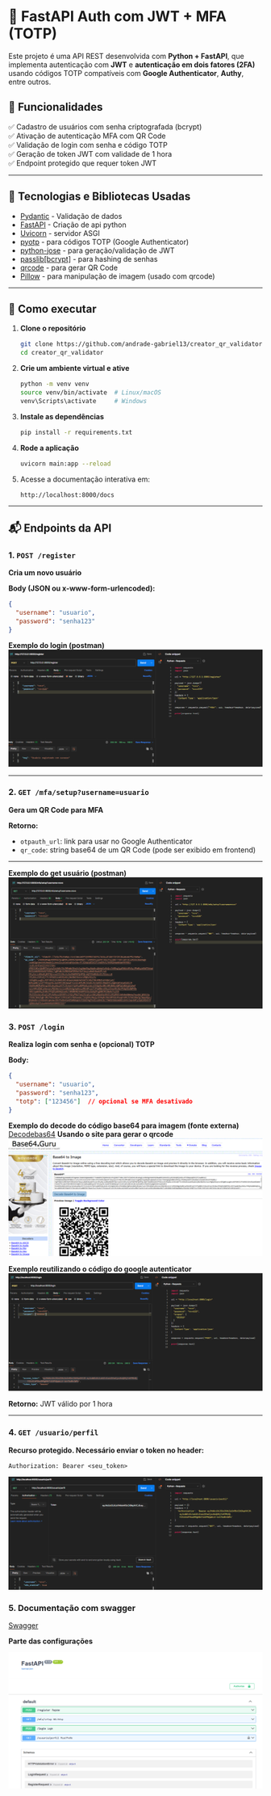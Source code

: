 # 🔐 FastAPI Auth com JWT + MFA (TOTP)

Este projeto é uma API REST desenvolvida com **Python + FastAPI**, que implementa autenticação com **JWT** e **autenticação em dois fatores (2FA)** usando códigos TOTP compatíveis com **Google Authenticator**, **Authy**, entre outros.

## 📌 Funcionalidades

✅ Cadastro de usuários com senha criptografada (bcrypt)  
✅ Ativação de autenticação MFA com QR Code  
✅ Validação de login com senha e código TOTP  
✅ Geração de token JWT com validade de 1 hora  
✅ Endpoint protegido que requer token JWT  

---

## 🧰 Tecnologias e Bibliotecas Usadas

- [Pydantic](https://docs.pydantic.dev/latest/) - Validação de dados
- [FastAPI](https://fastapi.tiangolo.com/) - Criação de api python
- [Uvicorn](https://www.uvicorn.org/) - servidor ASGI
- [pyotp](https://pyauth.github.io/pyotp/) - para códigos TOTP (Google Authenticator)
- [python-jose](https://github.com/mpdavis/python-jose) - para geração/validação de JWT
- [passlib[bcrypt]](https://passlib.readthedocs.io/) - para hashing de senhas
- [qrcode](https://pypi.org/project/qrcode/) - para gerar QR Code
- [Pillow](https://pillow.readthedocs.io/) - para manipulação de imagem (usado com qrcode)

---

## 🚀 Como executar

1. **Clone o repositório**  
   ```bash
   git clone https://github.com/andrade-gabriel13/creator_qr_validator
   cd creator_qr_validator
   ```

2. **Crie um ambiente virtual e ative**  
   ```bash
   python -m venv venv
   source venv/bin/activate  # Linux/macOS
   venv\Scripts\activate     # Windows
   ```

3. **Instale as dependências**  
   ```bash
   pip install -r requirements.txt
   ```

4. **Rode a aplicação**  
   ```bash
   uvicorn main:app --reload
   ```

5. Acesse a documentação interativa em:
   ```
   http://localhost:8000/docs
   ```

---

## 📬 Endpoints da API

### 1. `POST /register`
**Cria um novo usuário**

**Body (JSON ou x-www-form-urlencoded):**
```json
{
  "username": "usuario",
  "password": "senha123"
}
```
**Exemplo do login (postman)**
![Login](assets/login.png)

---

### 2. `GET /mfa/setup?username=usuario`
**Gera um QR Code para MFA**

**Retorno:**
- `otpauth_url`: link para usar no Google Authenticator
- `qr_code`: string base64 de um QR Code (pode ser exibido em frontend)

---
**Exemplo do get usuário (postman)**
![Login](assets/geracao_2mfa.png)

### 3. `POST /login`
**Realiza login com senha e (opcional) TOTP**

**Body:**
```json
{
  "username": "usuario",
  "password": "senha123",
  "totp": ["123456"]  // opcional se MFA desativado
}
```
**Exemplo do decode do código base64 para imagem (fonte externa)**
[Decodebas64](https://base64.guru/converter/decode/image)
**Usando o site para gerar o qrcode**
![Login](assets/convert_base64_qr.png)


**Exemplo reutilizando o código do google autenticator**
![Login](assets/geracao_token.png)

**Retorno:** JWT válido por 1 hora

---

### 4. `GET /usuario/perfil`
**Recurso protegido. Necessário enviar o token no header:**

```http
Authorization: Bearer <seu_token>
```
![Login](assets/validacao_token.png)


### 5. Documentação com swagger
[Swagger](http://127.0.0.1:8000/docs)

**Parte das configurações**

![Login](assets/swagger.png)